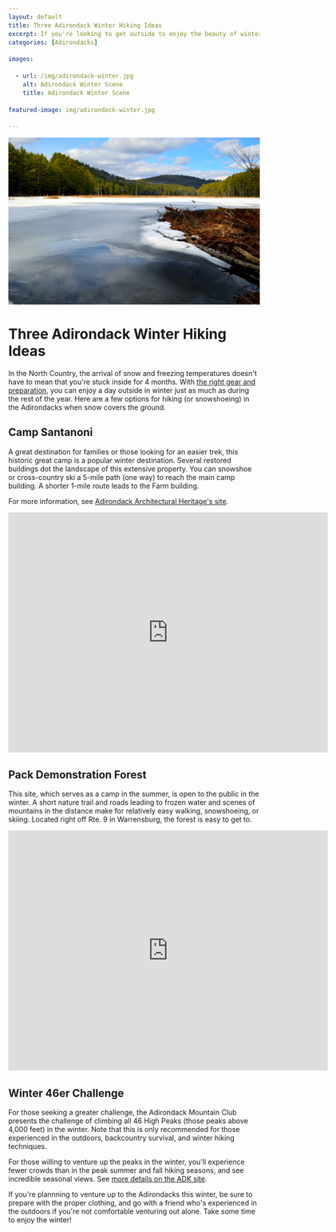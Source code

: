 ```yaml
---
layout: default
title: Three Adirondack Winter Hiking Ideas
excerpt: If you're looking to get outside to enjoy the beauty of winter, explore these options in the Adirondacks
categories: [Adirondacks]

images:

  - url: /img/adirondack-winter.jpg
    alt: Adirondack Winter Scene
    title: Adirondack Winter Scene

featured-image: img/adirondack-winter.jpg

---
```


<img src="/img/adirondack-winter.jpg">

<h1>Three Adirondack Winter Hiking Ideas</h1>

<p>In the North Country, the arrival of snow and freezing temperatures doesn't have to mean that you're stuck inside for 4 months. With <a href="http://newyorktrailheads.com/2017/01/14/Winter-Hiking-Tips.html">the right gear and preparation</a>, you can enjoy a day outside in winter just as much as during the rest of the year. Here are a few options for hiking (or snowshoeing) in the Adirondacks when snow covers the ground.</p>

<h2>Camp Santanoni</h2>

<p>A great destination for families or those looking for an easier trek, this historic great camp is a popular winter destination. Several restored buildings dot the landscape of this extensive property. You can snowshoe or cross-country ski a 5-mile path (one way) to reach the main camp building. A shorter 1-mile route leads to the Farm building.</p>

<p>For more information, see <a href="https://www.aarch.org/santanoni/">Adirondack Architectural Heritage's site</a>.

<div class="google-maps">
<iframe src="https://www.google.com/maps/embed?pb=!1m18!1m12!1m3!1d2870.8083062731516!2d-74.16565588479257!3d43.98401367911133!2m3!1f0!2f0!3f0!3m2!1i1024!2i768!4f13.1!3m3!1m2!1s0x4ccad63096790673%3A0x7cc9c4e9f5fa8e6d!2sCamp+Santanoni+Historic+Area!5e0!3m2!1sen!2sus!4v1549419605024" width="640" height="480" frameborder="0" style="border:0" allowfullscreen></iframe></div>

<h2>Pack Demonstration Forest</h2>

<p>This site, which serves as a camp in the summer, is open to the public in the winter. A short nature trail and roads leading to frozen water and scenes of mountains in the distance make for relatively easy walking, snowshoeing, or skiing. Located right off Rte. 9 in Warrensburg, the forest is easy to get to.</p>
<div class="google-maps">
<iframe src="https://www.google.com/maps/embed?pb=!1m14!1m8!1m3!1d11567.094697050867!2d-73.8058205!3d43.5487595!3m2!1i1024!2i768!4f13.1!3m3!1m2!1s0x0%3A0xc4e73277a2425433!2sPack+Demonstration+Forest!5e0!3m2!1sen!2sus!4v1549419522509" width="640" height="480" frameborder="0" style="border:0" allowfullscreen></iframe></div>

<h2>Winter 46er Challenge</h2>

<p>For those seeking a greater challenge, the Adirondack Mountain Club presents the challenge of climbing all 46 High Peaks (those peaks above 4,000 feet) in the winter. Note that this is only recommended for those experienced in the outdoors, backcountry survival, and winter hiking techniques.</p> 

<p>For those willing to venture up the peaks in the winter, you'll experience fewer crowds than in the peak summer and fall hiking seasons, and see incredible seasonal views. See <a href="http://www.adk46er.org/winter-46ers.html">more details on the ADK site</a>.</p>

<p>If you're plannning to venture up to the Adirondacks this winter, be sure to prepare with the proper clothing, and go with a friend who's experienced in the outdoors if you're not comfortable venturing out alone. Take some time to enjoy the winter!</p>